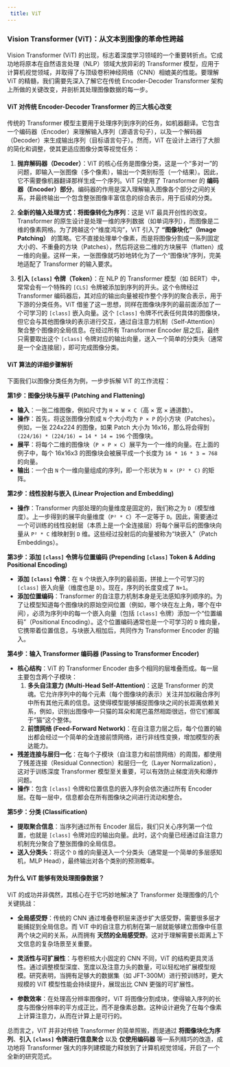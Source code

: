 ```yaml
---
 title: ViT 
---
```

### Vision Transformer (ViT)：从文本到图像的革命性跨越

Vision Transformer (ViT) 的出现，标志着深度学习领域的一个重要转折点。它成功地将原本在自然语言处理（NLP）领域大放异彩的 Transformer 模型，应用于计算机视觉领域，并取得了与顶级卷积神经网络（CNN）相媲美的性能。要理解 ViT 的精髓，我们需要先深入了解它在传统 Encoder-Decoder Transformer 架构上所做的关键改变，并剖析其处理图像数据的每一步。

#### ViT 对传统 Encoder-Decoder Transformer 的三大核心改变

传统的 Transformer 模型主要用于处理序列到序列的任务，如机器翻译。它包含一个编码器（Encoder）来理解输入序列（源语言句子），以及一个解码器（Decoder）来生成输出序列（目标语言句子）。然而，ViT 在设计上进行了大胆的简化和调整，使其更适应图像分类等视觉任务：

1.  **抛弃解码器（Decoder）**：ViT 的核心任务是图像分类，这是一个“多对一”的问题，即输入一张图像（多个像素），输出一个类别标签（一个结果）。因此，它不需要像机器翻译那样生成一个序列。ViT 只使用了 Transformer 的 **编码器（Encoder）部分**。编码器的作用是深入理解输入图像各个部分之间的关系，并最终输出一个包含整张图像丰富信息的综合表示，用于后续的分类。

2.  **全新的输入处理方式：将图像转化为序列**：这是 ViT 最具开创性的改变。Transformer 的原生设计是处理一维的序列数据（如单词序列），而图像是二维的像素网格。为了跨越这个“维度鸿沟”，ViT 引入了 **“图像块化”（Image Patching）** 的策略。它不直接处理单个像素，而是将图像分割成一系列固定大小的、不重叠的方块（Patches），然后将这些二维的方块展平（flatten）成一维的向量。这样一来，一张图像就巧妙地转化为了一个“图像块”序列，完美地适配了 Transformer 的输入要求。

3.  **引入 `[class]` 令牌（Token）**：在 NLP 的 Transformer 模型（如 BERT）中，常常会有一个特殊的 `[CLS]` 令牌被添加到序列的开头。这个令牌经过 Transformer 编码器后，其对应的输出向量被视作整个序列的聚合表示，用于下游的分类任务。ViT 借鉴了这一思想，同样在图像块序列的最前面添加了一个可学习的 `[class]` 嵌入向量。这个 `[class]` 令牌不代表任何具体的图像块，但它会与其他图像块的表示进行交互，通过自注意力机制（Self-Attention）聚合整个图像的全局信息。在经过所有 Transformer Encoder 层之后，最终只需要取出这个 `[class]` 令牌对应的输出向量，送入一个简单的分类头（通常是一个全连接层），即可完成图像分类。

#### ViT 算法的详细步骤解析

下面我们以图像分类任务为例，一步步拆解 ViT 的工作流程：

**第1步：图像分块与展平 (Patching and Flattening)**

*   **输入**：一张二维图像，例如尺寸为 `H × W × C`（高 × 宽 × 通道数）。
*   **操作**：首先，将这张图像分割成 `N` 个大小均为 `P × P` 的小方块（Patches）。例如，一张 224x224 的图像，如果 Patch 大小为 16x16，那么将会得到 `(224/16) * (224/16) = 14 * 14 = 196` 个图像块。
*   **展平**：将每个二维的图像块（`P × P × C`）展平为一个一维的向量。在上面的例子中，每个 16x16x3 的图像块会被展平成一个长度为 `16 * 16 * 3 = 768` 的向量。
*   **输出**：一个由 `N` 个一维向量组成的序列，即一个形状为 `N × (P² * C)` 的矩阵。

**第2步：线性投射与嵌入 (Linear Projection and Embedding)**

*   **操作**：Transformer 内部处理的向量维度是固定的，我们称之为 `D`（模型维度）。上一步得到的展平向量维度（`P² * C`）不一定等于 `D`。因此，需要通过一个可训练的线性投射层（本质上是一个全连接层）将每个展平后的图像块向量从 `P² * C` 维映射到 `D` 维。这些经过投射后的向量被称为“块嵌入”（Patch Embeddings）。

**第3步：添加 `[class]` 令牌与位置编码 (Prepending `[class]` Token & Adding Positional Encoding)**

*   **添加 `[class]` 令牌**：在 `N` 个块嵌入序列的最前面，拼接上一个可学习的 `[class]` 嵌入向量（维度也是 `D`）。现在，序列的长度变成了 `N+1`。
*   **添加位置编码**：Transformer 的自注意力机制本身是无法感知序列顺序的。为了让模型知道每个图像块的原始空间位置（例如，哪个块在左上角，哪个在中间），必须为序列中的每一个嵌入向量（包括 `[class]` 令牌）添加一个“位置编码”（Positional Encoding）。这个位置编码通常也是一个可学习的 `D` 维向量，它携带着位置信息，与块嵌入相加后，共同作为 Transformer Encoder 的输入。

**第4步：输入 Transformer 编码器 (Passing to Transformer Encoder)**

*   **核心结构**：ViT 的 Transformer Encoder 由多个相同的层堆叠而成。每一层主要包含两个子模块：
    1.  **多头自注意力 (Multi-Head Self-Attention)**：这是 Transformer 的灵魂。它允许序列中的每个元素（每个图像块的表示）关注并加权融合序列中所有其他元素的信息。这使得模型能够捕捉图像块之间的长距离依赖关系，例如，识别出图像中一只猫的耳朵和尾巴虽然相距很远，但它们都属于“猫”这个整体。
    2.  **前馈网络 (Feed-Forward Network)**：在自注意力层之后，每个位置的输出都会经过一个简单的全连接前馈网络，进行非线性变换，增加模型的表达能力。
*   **残差连接与层归一化**：在每个子模块（自注意力和前馈网络）的周围，都使用了残差连接（Residual Connection）和层归一化（Layer Normalization），这对于训练深度 Transformer 模型至关重要，可以有效防止梯度消失和爆炸问题。
*   **操作**：包含 `[class]` 令牌和位置信息的嵌入序列会依次通过所有 Encoder 层。在每一层中，信息都会在所有图像块之间进行流动和整合。

**第5步：分类 (Classification)**

*   **提取聚合信息**：当序列通过所有 Encoder 层后，我们只关心序列第一个位置，也就是 `[class]` 令牌对应的输出向量。此时，这个向量已经通过自注意力机制充分聚合了整张图像的全局信息。
*   **送入分类头**：将这个 `D` 维的向量送入一个分类头（通常是一个简单的多层感知机，MLP Head），最终输出对各个类别的预测概率。

#### 为什么 ViT 能够有效处理图像数据？

ViT 的成功并非偶然，其核心在于它巧妙地解决了 Transformer 处理图像的几个关键挑战：

*   **全局感受野**：传统的 CNN 通过堆叠卷积层来逐步扩大感受野，需要很多层才能捕捉到全局信息。而 ViT 中的自注意力机制在第一层就能够建立图像中任意两个块之间的关系，从而拥有 **天然的全局感受野**。这对于理解需要长距离上下文信息的复杂场景至关重要。

*   **灵活性与可扩展性**：与卷积核大小固定的 CNN 不同，ViT 的结构更具灵活性。通过调整模型深度、宽度以及注意力头的数量，可以轻松地扩展模型规模。研究表明，当拥有足够大的数据集（如 JFT-300M）进行预训练时，更大规模的 ViT 模型性能会持续提升，展现出比 CNN 更强的可扩展性。

*   **参数效率**：在处理高分辨率图像时，ViT 将图像分割成块，使得输入序列的长度与图像分辨率的平方成正比，而不是像素总数。这种设计避免了在每个像素上计算注意力，从而在计算上是可行的。

总而言之，ViT 并非对传统 Transformer 的简单照搬，而是通过 **将图像块化为序列**、**引入 `[class]` 令牌进行信息聚合** 以及 **仅使用编码器** 等一系列精巧的改造，成功地将 Transformer 强大的序列建模能力释放到了计算机视觉领域，开启了一个全新的研究范式。